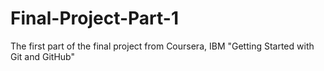 # Final-Project-Part-1
The first part of the final project from Coursera, IBM "Getting Started with Git and GitHub"
